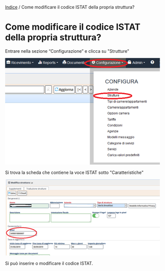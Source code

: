  [Indice](index.html) / Come modificare il codice ISTAT della propria struttura?

# Come modificare il codice ISTAT della propria struttura?


Entrare nella sezione “Configurazione” e clicca su "Strutture"

![](images/codice-ISTAT-001.png)

Si trova la scheda che contiene la voce ISTAT sotto "Caratteristiche"
 
![](images/codice-ISTAT-002.png)

Si può inserire o modificare il codice ISTAT.
